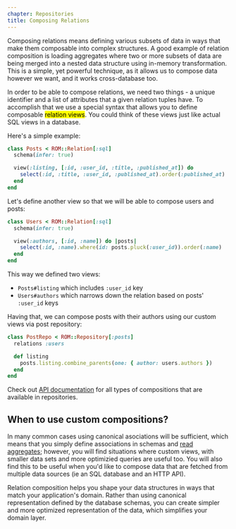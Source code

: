 ```yaml
---
chapter: Repositories
title: Composing Relations
---
```


Composing relations means defining various subsets of data in ways that make
them composable into complex structures. A good example of relation composition
is loading aggregates where two or more subsets of data are being merged into
a nested data structure using in-memory transformation. This is a simple, yet
powerful technique, as it allows us to compose data however we want, and it works
cross-database too.

In order to be able to compose relations, we need two things - a unique identifier
and a list of attributes that a given relation tuples have. To accomplish that
we use a special syntax that allows you to define composable <mark>relation views</mark>.
You could think of these views just like actual SQL views in a database.

Here's a simple example:

``` ruby
class Posts < ROM::Relation[:sql]
  schema(infer: true)

  view(:listing, [:id, :user_id, :title, :published_at]) do
    select(:id, :title, :user_id, :published_at).order(:published_at)
  end
end
```

Let's define another view so that we will be able to compose users and posts:

``` ruby
class Users < ROM::Relation[:sql]
  schema(infer: true)

  view(:authors, [:id, :name]) do |posts|
    select(:id, :name).where(id: posts.pluck(:user_id)).order(:name)
  end
end
```

This way we defined two views:

- `Posts#listing` which includes `:user_id` key
- `Users#authors` which narrows down the relation based on posts' `:user_id` keys

Having that, we can compose posts with their authors using our custom views via
post repository:

``` ruby
class PostRepo < ROM::Repository[:posts]
  relations :users

  def listing
    posts.listing.combine_parents(one: { author: users.authors })
  end
end
```

Check out [API documentation](http://www.rubydoc.info/github/rom-rb/rom-repository/ROM/Repository/RelationProxy/Combine)
for all types of compositions that are available in repositories.

## When to use custom compositions?

In many common cases using canonical asociations will be sufficient, which means
that you simply define associations in schemas and
[read aggregates](/learn/%{version}/repositories/reading-aggregates); however, you will find
situations where custom views, with smaller data sets and more optimizied queries
are useful too. You will also find this to be useful when you'd like to compose
data that are fetched from multiple data sources (ie an SQL database and an HTTP API).

Relation composition helps you shape your data structures in ways that match your
application's domain. Rather than using canonical representation defined by the
database schemas, you can create simpler and more optimized representation of the
data, which simplifies your domain layer.
